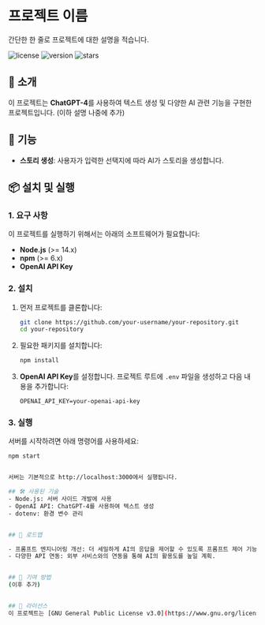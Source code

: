 # 프로젝트 이름

간단한 한 줄로 프로젝트에 대한 설명을 적습니다.

![license](https://img.shields.io/github/license/your-repository/license)
![version](https://img.shields.io/github/package-json/v/your-repository)
![stars](https://img.shields.io/github/stars/your-repository?style=social)

## 📖 소개

이 프로젝트는 **ChatGPT-4**를 사용하여 텍스트 생성 및 다양한 AI 관련 기능을 구현한 프로젝트입니다. (이하 설명 나중에 추가)


## 🚀 기능

- **스토리 생성**: 사용자가 입력한 선택지에 따라 AI가 스토리을 생성합니다.


## 📦 설치 및 실행

### 1. 요구 사항

이 프로젝트를 실행하기 위해서는 아래의 소프트웨어가 필요합니다:

- **Node.js** (>= 14.x)
- **npm** (>= 6.x)
- **OpenAI API Key**

### 2. 설치

1. 먼저 프로젝트를 클론합니다:

    ```bash
    git clone https://github.com/your-username/your-repository.git
    cd your-repository
    ```

2. 필요한 패키지를 설치합니다:

    ```bash
    npm install
    ```

3. **OpenAI API Key**를 설정합니다. 프로젝트 루트에 `.env` 파일을 생성하고 다음 내용을 추가합니다:

    ```
    OPENAI_API_KEY=your-openai-api-key
    ```

### 3. 실행

서버를 시작하려면 아래 명령어를 사용하세요:

```bash
npm start


서버는 기본적으로 http://localhost:3000에서 실행됩니다.

## 🛠️ 사용된 기술
- Node.js: 서버 사이드 개발에 사용
- OpenAI API: ChatGPT-4를 사용하여 텍스트 생성
- dotenv: 환경 변수 관리


## 📅 로드맵

- 프롬프트 엔지니어링 개선: 더 세밀하게 AI의 응답을 제어할 수 있도록 프롬프트 제어 기능 추가.
- 다양한 API 연동: 외부 서비스와의 연동을 통해 AI의 활용도를 높일 계획.


## 🤝 기여 방법
(이후 추가)


## 📄 라이선스
이 프로젝트는 [GNU General Public License v3.0](https://www.gnu.org/licenses/gpl-3.0.html) 라이선스를 따릅니다.
